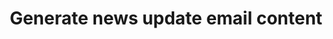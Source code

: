 ---
layout: tools/new-notify--updates
title: "Generate news update email content"
excerpt: "Select news articles and publications to populate a GOV.UK Notify template."
permalink: /tools/new/notify/updates
redirect_from:
- /new-notify-updates
---